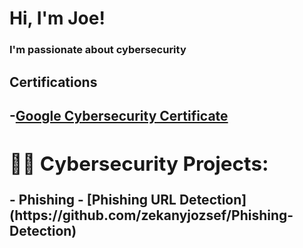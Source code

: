 <h1>Hi, I'm Joe!</h1>
<h3>I'm passionate about cybersecurity<h3>
 <h2> Certifications<h2>

-<b>[Google Cybersecurity Certificate](https://www.credly.com/badges/994b9bdc-e9e9-47bf-9fc4-d027c5b29855/public_url)<b>
<h2>👨‍💻 Cybersecurity Projects:</h2>
- <b>Phishing</b>
  - [Phishing URL Detection](https://github.com/zekanyjozsef/Phishing-Detection)
